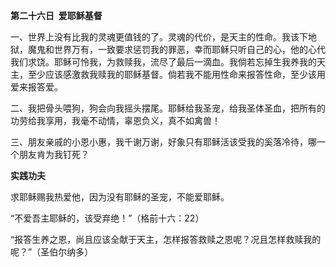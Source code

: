 **第二十六日  爱耶稣基督**

一、世界上没有比我的灵魂更值钱的了。灵魂的代价，是天主的性命。我该下地狱，魔鬼和世界万有，一致要求惩罚我的罪恶，幸而耶稣只听自己的心，他的心代我们求饶。耶稣可怜我，为救赎我，流尽了最后一滴血。我倘若忘掉生我养我的天主，至少应该感激救我赎我的耶稣基督。倘若我不能用性命来报答性命，至少该用爱来报答爱。

二、我把骨头喂狗，狗会向我摇头摆尾。耶稣给我圣宠，给我圣体圣血，把所有的功劳给我享用，我毫不动情，辜恩负义，真不如禽兽！

三、朋友亲戚的小恩小惠，我千谢万谢，好象只有耶稣活该受我的奚落冷待，哪一个朋友肯为我钉死？

**实践功夫**

求耶稣赐我热爱他，因为没有耶稣的圣宠，不能爱耶稣。

“不爱吾主耶稣的，该受弃绝！”（格前十六：22）

“报答生养之恩，尚且应该全献于天主，怎样报答救赎之恩呢？况且怎样救赎我的呢？”（圣伯尔纳多）